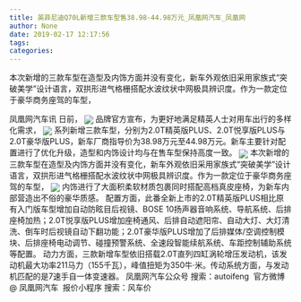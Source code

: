 ```yaml
---
title: 英菲尼迪Q70L新增三款车型售38.98-44.98万元_凤凰网汽车_凤凰网
author: None
date: 2019-02-17 12:17:56
tags: 
categories: 
---
```

本次新增的三款车型在造型及内饰方面并没有变化，新车外观依旧采用家族式“突破美学”设计语言，双拱形进气格栅搭配水波纹状中网极具辨识度。作为一款定位于豪华商务座驾的车型，
<!-- more -->
凤凰网汽车讯 日前，
<img align="center" border="0" src="http://a0.ifengimg.com/autoimg/82/90/2789082_8.jpg" />
品牌官方宣布，为更好地满足精英人士对用车出行的多样化需求，
<img align="center" border="0" src="http://a0.ifengimg.com/autoimg/85/90/2789085_8.jpg" />
系列新增三款车型，分别为2.0T精英版PLUS、2.0T悦享版PLUS与2.0T豪华版PLUS，新车厂商指导价为38.98万元至44.98万元。新车主要针对配置进行了优化升级，造型和内饰设计均与在售车型保持高度一致。
<img align="center" border="0" src="http://a0.ifengimg.com/autoimg/87/90/2789087_8.jpg" />
本次新增的三款车型在造型及内饰方面并没有变化，新车外观依旧采用家族式“突破美学”设计语言，双拱形进气格栅搭配水波纹状中网极具辨识度。作为一款定位于豪华商务座驾的车型，
<img align="center" border="0" src="http://a0.ifengimg.com/autoimg/88/90/2789088_8.jpg" />
内饰进行了大面积柔软材质包裹同时搭配高档真皮座椅，为新车内部营造出不俗的豪华质感。
配置方面，此番全新上市的2.0T精英版PLUS相比原有入门版车型增加自动防眩目后视镜、BOSE 10扬声器音响系统、导航系统、后排座椅加热；2.0T悦享版PLUS增加座椅通风、后排自动遮阳帘、自动大灯、大灯清洗、倒车时后视镜自动下翻功能；2.0T豪华版PLUS增加了后排媒体/空调控制模块、后排座椅电动调节、碰撞预警系统、全速段智能续航系统、车距控制辅助系统等配置。
动力方面，三款新增车型依旧搭载2.0T直列四缸涡轮增压发动机，该发动机最大功率211马力（155千瓦），峰值扭矩为350牛·米。传动系统方面，与发动机匹配的是7速手自一体变速器。
凤凰网汽车公众号
搜索：autoifeng
 官方微博
@ 凤凰网汽车 
 报价小程序
搜索：风车价
